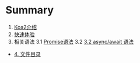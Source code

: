 # Summary

1. [Koa2介绍](README.md)
2. [快速体验](chapter1.md)
3. 相关语法
	3.1 [Promise语法](xiang-guan-yu-fa/promiseyu-fa.md)
	3.2 [3.2 async/await 语法](xiang-guan-yu-fa/asyncawait-yu-fa.md)

* [4. 文件目录](wen-jian-mu-lu.md)



